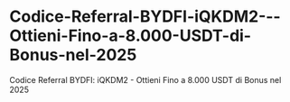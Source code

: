 # Codice-Referral-BYDFI-iQKDM2---Ottieni-Fino-a-8.000-USDT-di-Bonus-nel-2025
Codice Referral BYDFI: iQKDM2 - Ottieni Fino a 8.000 USDT di Bonus nel 2025
